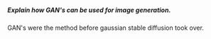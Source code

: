

##### Explain how GAN's can be used for image generation. 

GAN's were the method before gaussian stable diffusion took over. 